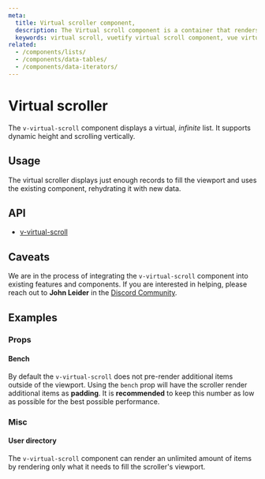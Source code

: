 ```yaml
---
meta:
  title: Virtual scroller component,
  description: The Virtual scroll component is a container that renders only visible elements. It is useful when in need to display large amount of uniform data.,
  keywords: virtual scroll, vuetify virtual scroll component, vue virtual scroll component, v-virtual-scroll component
related:
  - /components/lists/
  - /components/data-tables/
  - /components/data-iterators/
---
```


# Virtual scroller

The `v-virtual-scroll` component displays a virtual, _infinite_ list. It supports dynamic height and scrolling vertically.

<entry-ad />

## Usage

The virtual scroller displays just enough records to fill the viewport and uses the existing component, rehydrating it with new data.

<usage name="v-virtual-scroll" />

## API

- [v-virtual-scroll](/api/v-virtual-scroll)

## Caveats

<alert type="info">

We are in the process of integrating the `v-virtual-scroll` component into existing features and components. If you are interested in helping, please reach out to **John Leider** in the [Discord Community](https://community.vuetifyjs.com).

</alert>

## Examples

### Props

#### Bench

By default the `v-virtual-scroll` does not pre-render additional items outside of the viewport. Using the `bench` prop will have the scroller render additional items as **padding**. It is **recommended** to keep this number as low as possible for the best possible performance.

<example file="v-virtual-scroll/prop-bench" />

### Misc

#### User directory

The `v-virtual-scroll` component can render an unlimited amount of items by rendering only what it needs to fill the scroller's viewport.

<example file="v-virtual-scroll/misc-user-directory" />

<backmatter />
